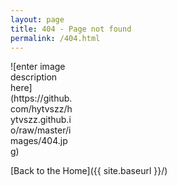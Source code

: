```yaml
---
layout: page
title: 404 - Page not found
permalink: /404.html
---
```


<div style="width:100px;">![enter image description here](https://github.com/hytvszz/hytvszz.github.io/raw/master/images/404.jpg)</div>

[Back to the Home]({{ site.baseurl }}/)
